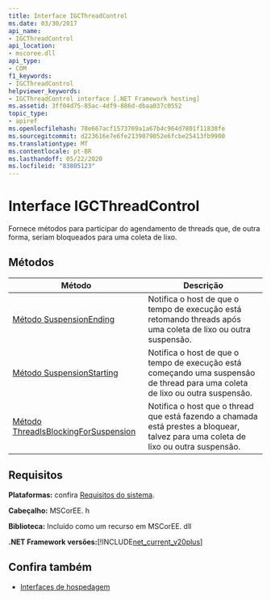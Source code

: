 ```yaml
---
title: Interface IGCThreadControl
ms.date: 03/30/2017
api_name:
- IGCThreadControl
api_location:
- mscoree.dll
api_type:
- COM
f1_keywords:
- IGCThreadControl
helpviewer_keywords:
- IGCThreadControl interface [.NET Framework hosting]
ms.assetid: 3ff04d75-85ac-4df9-886d-dbaa037c0552
topic_type:
- apiref
ms.openlocfilehash: 78e667acf1573769a1a67b4c964d7801f11838fe
ms.sourcegitcommit: d223616e7e6fe2139079052e6fcbe25413fb9900
ms.translationtype: MT
ms.contentlocale: pt-BR
ms.lasthandoff: 05/22/2020
ms.locfileid: "83805123"
---
```

# <a name="igcthreadcontrol-interface"></a>Interface IGCThreadControl
Fornece métodos para participar do agendamento de threads que, de outra forma, seriam bloqueados para uma coleta de lixo.  
  
## <a name="methods"></a>Métodos  
  
|Método|Descrição|  
|------------|-----------------|  
|[Método SuspensionEnding](igcthreadcontrol-suspensionending-method.md)|Notifica o host de que o tempo de execução está retomando threads após uma coleta de lixo ou outra suspensão.|  
|[Método SuspensionStarting](igcthreadcontrol-suspensionstarting-method.md)|Notifica o host de que o tempo de execução está começando uma suspensão de thread para uma coleta de lixo ou outra suspensão.|  
|[Método ThreadIsBlockingForSuspension](igcthreadcontrol-threadisblockingforsuspension-method.md)|Notifica o host que o thread que está fazendo a chamada está prestes a bloquear, talvez para uma coleta de lixo ou outra suspensão.|  
  
## <a name="requirements"></a>Requisitos  
 **Plataformas:** confira [Requisitos do sistema](../../get-started/system-requirements.md).  
  
 **Cabeçalho:** MSCorEE. h  
  
 **Biblioteca:** Incluído como um recurso em MSCorEE. dll  
  
 **.NET Framework versões:**[!INCLUDE[net_current_v20plus](../../../../includes/net-current-v20plus-md.md)]  
  
## <a name="see-also"></a>Confira também

- [Interfaces de hospedagem](hosting-interfaces.md)
